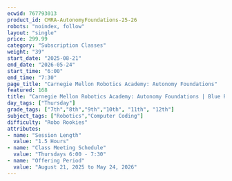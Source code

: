 ```yaml
---
ecwid: 767793013
product_id: CMRA-AutonomyFoundations-25-26
robots: "noindex, follow"
layout: "single"
price: 299.99
category: "Subscription Classes"
weight: "39"
start_date: "2025-08-21"
end_date: "2026-05-24"
start_time: "6:00"
end_time: "7:30"
page_title: "Carnegie Mellon Robotics Academy: Autonomy Foundations"
featured: 168
title: "Carnegie Mellon Robotics Academy: Autonomy Foundations | Blue Ridge Boost"
day_tags: ["Thursday"]
grade_tags: ["7th","8th","9th","10th", "11th", "12th"]
subject_tags: ["Robotics","Computer Coding"]
difficulty: "Robo Rookies"
attributes:
- name: "Session Length"
  value: "1.5 Hours"
- name: "Class Meeting Schedule"
  value: "Thursdays 6:00 - 7:30"
- name: "Offering Period"
  value: "August 21, 2025 to May 24, 2026"
---
```

